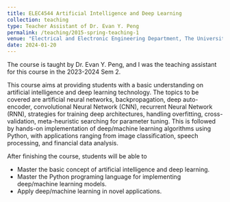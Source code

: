 ```yaml
---
title: ELEC4544 Artificial Intelligence and Deep Learning
collection: teaching
type: Teacher Assistant of Dr. Evan Y. Peng
permalink: /teaching/2015-spring-teaching-1
venue: "Electrical and Electronic Engineering Department, The University of Hong Kong"
date: 2024-01-20
---
```


The course is taught by Dr. Evan Y. Peng, and I was the teaching assistant for this course in the 2023-2024 Sem 2.

This course aims at providing students with a basic understanding on artificial intelligence and deep learning technology. The topics to be covered are artificial neural networks, backpropagation, deep auto-encoder, convolutional Neural Network (CNN), recurrent Neural Network (RNN), strategies for training deep architectures, handling overfitting, cross-validation, meta-heuristic searching for parameter tuning. This is followed by hands-on implementation of deep/machine learning algorithms using Python, with applications ranging from image classification, speech processing, and financial data analysis.

After finishing the course, students will be able to
- Master the basic concept of artificial intelligence and deep learning.
- Master the Python programing language for implementing deep/machine learning models.
- Apply deep/machine learning in novel applications.

